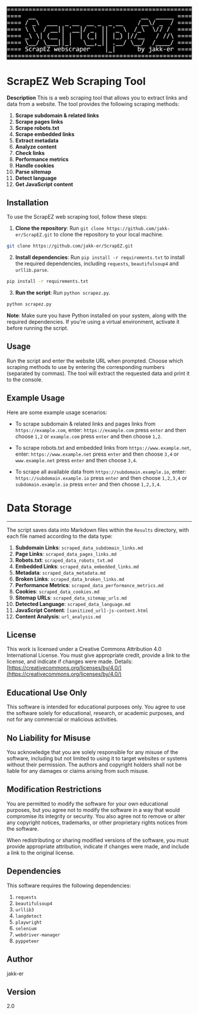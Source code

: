 <!---
===================================================
====  __                             __  _____ ====
==== / _\  ___  _ __  __ _  _ __    /__\/ _  / ====
==== \ \  / __|| '__|/ _` || '_ \  /_\  \// /  ====
==== _\ \| (__ | |  | (_| || |_) |//__   / //\ ====
==== \__/ \___||_|   \__,_|| .__/ \__/  /____/ ====
==== ScrapEZ webscraper    |_|      by jack-er ====
===================================================
--->
![ScrapEZ Banner](banner/banner_black.png)

ScrapEZ Web Scraping Tool
================================

**Description**
This is a web scraping tool that allows you to extract links and data from a website. The tool provides the following scraping methods:

1. **Scrape subdomain & related links**
2. **Scrape pages links**
3. **Scrape robots.txt**
4. **Scrape embedded links**
5. **Extract metadata**
6. **Analyze content**
7. **Check links**
8. **Performance metrics**
9. **Handle cookies**
10. **Parse sitemap**
11. **Detect language**
12. **Get JavaScript content**

**Installation**
--------------

To use the ScrapEZ web scraping tool, follow these steps:

1. **Clone the repository**: Run ```git clone https://github.com/jakk-er/ScrapEZ.git``` to clone the repository to your local machine.
```bash
git clone https://github.com/jakk-er/ScrapEZ.git
```
2. **Install dependencies**: Run `pip install -r requirements.txt` to install the required dependencies, including `requests`, `beautifulsoup4` and `urllib.parse`.
```bash
pip install -r requirements.txt
```
3. **Run the script**: Run `python scrapez.py`.
```bash
python scrapez.py
```

**Note**: Make sure you have Python installed on your system, along with the required dependencies. If you're using a virtual environment, activate it before running the script.

**Usage**
---------
Run the script and enter the website URL when prompted. Choose which scraping methods to use by entering the corresponding numbers (separated by commas). The tool will extract the requested data and print it to the console.

**Example Usage**
-----------------
Here are some example usage scenarios:

* To scrape subdomain & related links and pages links from `https://example.com`, enter: `https://example.com` press `enter` and then choose `1,2` or `example.com` press `enter` and then choose `1,2`.

* To scrape robots.txt and embedded links from `https://www.example.net`, enter: `https://www.example.net` press `enter` and then choose `3,4` or `www.example.net` press `enter` and then choose `3,4`.

* To scrape all available data from `https://subdomain.example.io`, enter: `https://subdomain.example.io` press `enter` and then choose `1,2,3,4` or `subdomain.example.io` press `enter` and then choose `1,2,3,4`.

# Data Storage
-----------------
The script saves data into Markdown files within the `Results` directory, with each file named according to the data type:

1. **Subdomain Links**: `scraped_data_subdomain_links.md`
2. **Page Links**: `scraped_data_pages_links.md`
3. **Robots.txt**: `scraped_data_robots_txt.md`
4. **Embedded Links**: `scraped_data_embedded_links.md`
5. **Metadata**: `scraped_data_metadata.md`
6. **Broken Links**: `scraped_data_broken_links.md`
7. **Performance Metrics**: `scraped_data_performance_metrics.md`
8. **Cookies**: `scraped_data_cookies.md`
9. **Sitemap URLs**: `scraped_data_sitemap_urls.md`
10. **Detected Language**: `scraped_data_language.md`
11. **JavaScript Content**: `[sanitized_url]-js-content.html`
12. **Content Analysis**: `url_analysis.md`

**License**
-----------
This work is licensed under a Creative Commons Attribution 4.0 International License. You must give appropriate credit, provide a link to the license, and indicate if changes were made. Details: [https://creativecommons.org/licenses/by/4.0/](https://creativecommons.org/licenses/by/4.0/)

**Educational Use Only**
------------------------
This software is intended for educational purposes only. You agree to use the software solely for educational, research, or academic purposes, and not for any commercial or malicious activities.

**No Liability for Misuse**
---------------------------
You acknowledge that you are solely responsible for any misuse of the software, including but not limited to using it to target websites or systems without their permission. The authors and copyright holders shall not be liable for any damages or claims arising from such misuse.

**Modification Restrictions**
----------------------------
You are permitted to modify the software for your own educational purposes, but you agree not to modify the software in a way that would compromise its integrity or security. You also agree not to remove or alter any copyright notices, trademarks, or other proprietary rights notices from the software.

When redistributing or sharing modified versions of the software, you must provide appropriate attribution, indicate if changes were made, and include a link to the original license.

**Dependencies**
----------------
This software requires the following dependencies:

1. `requests`
2. `beautifulsoup4`
3. `urllib3`
4. `langdetect`
5. `playwright`
6. `selenium`
7. `webdriver-manager`
8. `pyppeteer`

**Author**
---------
jakk-er

**Version**
---------
2.0
